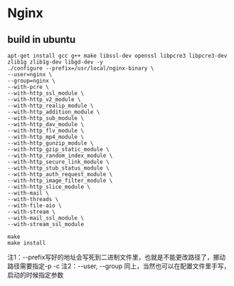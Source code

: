 # Nginx

## build in ubuntu
``` shell
apt-get install gcc g++ make libssl-dev openssl libpcre3 libpcre3-dev zlib1g zlib1g-dev libgd-dev -y
./configure --prefix=/usr/local/nginx-binary \
--user=nginx \
--group=nginx \
--with-pcre \
--with-http_ssl_module \
--with-http_v2_module \
--with-http_realip_module \
--with-http_addition_module \
--with-http_sub_module \
--with-http_dav_module \
--with-http_flv_module \
--with-http_mp4_module \
--with-http_gunzip_module \
--with-http_gzip_static_module \
--with-http_random_index_module \
--with-http_secure_link_module \
--with-http_stub_status_module \
--with-http_auth_request_module \
--with-http_image_filter_module \
--with-http_slice_module \
--with-mail \
--with-threads \
--with-file-aio \
--with-stream \
--with-mail_ssl_module \
--with-stream_ssl_module

make
make install
```
注1：--prefix写好的地址会写死到二进制文件里，也就是不能更改路径了，挪动路径需要指定-p -c
注2：--user, --group 同上，当然也可以在配置文件里手写，启动的时候指定参数
